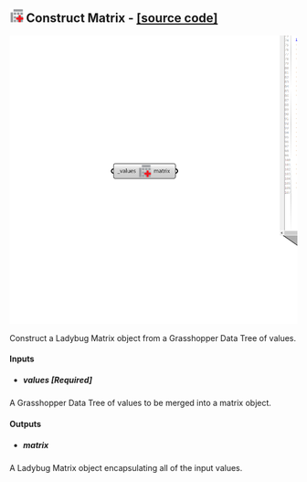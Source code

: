 ## ![](../../images/icons/Construct_Matrix.png) Construct Matrix - [[source code]](https://github.com/ladybug-tools/ladybug-grasshopper/blob/master/ladybug_grasshopper/src//LB%20Construct%20Matrix.py)

![](../../images/components/Construct_Matrix.png)

Construct a Ladybug Matrix object from a Grasshopper Data Tree of values.
 



#### Inputs
* ##### values [Required]
A Grasshopper Data Tree of values to be merged into a matrix object. 

#### Outputs
* ##### matrix
A Ladybug Matrix object encapsulating all of the input values.